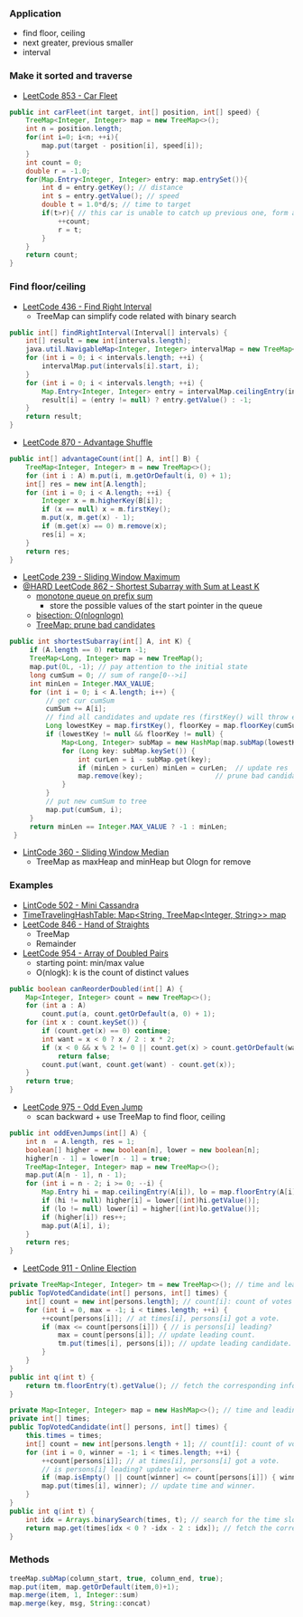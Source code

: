 ### Application
- find floor, ceiling
- next greater, previous smaller
- interval

### Make it sorted and traverse
- [LeetCode 853 - Car Fleet](https://leetcode.com/problems/car-fleet/discuss/139999/Easy-understanding-JAVA-TreeMap-Solution-with-explanation-and-comment)
```java
public int carFleet(int target, int[] position, int[] speed) {
    TreeMap<Integer, Integer> map = new TreeMap<>();
    int n = position.length;
    for(int i=0; i<n; ++i){
        map.put(target - position[i], speed[i]);
    }
    int count = 0;
    double r = -1.0;
    for(Map.Entry<Integer, Integer> entry: map.entrySet()){
        int d = entry.getKey(); // distance
        int s = entry.getValue(); // speed
        double t = 1.0*d/s; // time to target
        if(t>r){ // this car is unable to catch up previous one, form a new group and update the value
            ++count;
            r = t;
        }
    }
    return count;
}
```

### Find floor/ceiling
- [LeetCode 436 - Find Right Interval](https://leetcode.com/problems/find-right-interval/discuss/91789/java-clear-on-logn-solution-based-on-treemap)
  - TreeMap can simplify code related with binary search
```java
public int[] findRightInterval(Interval[] intervals) {
    int[] result = new int[intervals.length];
    java.util.NavigableMap<Integer, Integer> intervalMap = new TreeMap<>();
    for (int i = 0; i < intervals.length; ++i) {
        intervalMap.put(intervals[i].start, i);    
    }
    for (int i = 0; i < intervals.length; ++i) {
        Map.Entry<Integer, Integer> entry = intervalMap.ceilingEntry(intervals[i].end);
        result[i] = (entry != null) ? entry.getValue() : -1;
    }
    return result;
}
```

- [LeetCode 870 - Advantage Shuffle](https://leetcode.com/problems/advantage-shuffle/discuss/149840/C%2B%2BJava-Greedy-Solution-Using-Map)
```java
public int[] advantageCount(int[] A, int[] B) {
    TreeMap<Integer, Integer> m = new TreeMap<>();
    for (int i : A) m.put(i, m.getOrDefault(i, 0) + 1);
    int[] res = new int[A.length];
    for (int i = 0; i < A.length; ++i) {
        Integer x = m.higherKey(B[i]);
        if (x == null) x = m.firstKey();
        m.put(x, m.get(x) - 1);
        if (m.get(x) == 0) m.remove(x);
        res[i] = x;
    }
    return res;
}
```
- [LeetCode 239 - Sliding Window Maximum](https://leetcode.com/problems/sliding-window-maximum/discuss/65884/java-on-solution-using-deque-with-explanation)
- [@HARD LeetCode 862 - Shortest Subarray with Sum at Least K](https://leetcode.com/articles/shortest-subarray-with-sum-atleast-k/)
  - [monotone queue on prefix sum](https://leetcode.com/problems/shortest-subarray-with-sum-at-least-k/discuss/143726/C%2B%2BJavaPython-O(N)-Using-Deque)
    - store the possible values of the start pointer in the queue
    <!-- - 
    http://hehejun.blogspot.com/2018/07/leetcodeshortest-subarray-with-sum-at.html
    如果对于i < j，presum[i] >= presum[j]的情况，显然对于j之后的index k。如果presum[k] - presum[i]大于等于K，那么因为presum[k] - presum[j] >= presum[k] - presum[i]，所以presum[k] - presum[j]必定也满足条件而且[j + 1, k]这个区间比[i + 1, k]更短 
    对于j > i，如果j是满足presum[j] - presum[i] >= K的最小值。那么对于k > j，我们不需要考虑presum[k] - presum[i]了，因为即使区间和大于K也比[i +1, j]要长
    -->
  - [bisection: O(nlognlogn)](https://ttzztt.gitbooks.io/lc/content/combination/shortest-subarray-with-sum-at-least-k.html)
  - [TreeMap: prune bad candidates](https://ttzztt.gitbooks.io/lc/content/combination/shortest-subarray-with-sum-at-least-k.html)
```java
public int shortestSubarray(int[] A, int K) {
     if (A.length == 0) return -1;
     TreeMap<Long, Integer> map = new TreeMap();
     map.put(0L, -1); // pay attention to the initial state
     long cumSum = 0; // sum of range[0-->i]
     int minLen = Integer.MAX_VALUE;
     for (int i = 0; i < A.length; i++) {
         // get cur cumSum
         cumSum += A[i];
         // find all candidates and update res (firstKey() will throw exception if map is empty)
         Long lowestKey = map.firstKey(), floorKey = map.floorKey(cumSum - K);
         if (lowestKey != null && floorKey != null) {
             Map<Long, Integer> subMap = new HashMap(map.subMap(lowestKey, true, floorKey, true));
             for (Long key: subMap.keySet()) {
                 int curLen = i - subMap.get(key);
                 if (minLen > curLen) minLen = curLen;  // update res
                 map.remove(key);                  // prune bad candidate
             }
         }
         // put new cumSum to tree
         map.put(cumSum, i);
     }
     return minLen == Integer.MAX_VALUE ? -1 : minLen;
 }
```

- [LintCode 360 - Sliding Window Median](https://zhengyang2015.gitbooks.io/lintcode/sliding_window_median_360.html)
  - TreeMap as maxHeap and minHeap but Ologn for remove

### Examples
- [LintCode 502 - Mini Cassandra](https://blog.csdn.net/jmspan/article/details/51749526)
- [TimeTravelingHashTable: Map<String, TreeMap<Integer, String>> map](https://gist.github.com/bookybooky/a4161cdd3fdd6200cd33d06014a68019)
- [LeetCode 846 - Hand of Straights](https://leetcode.com/problems/hand-of-straights/discuss/135598/C%2B%2BJavaPython-O(MlogM)-Complexity)
  - TreeMap
  - Remainder
- [LeetCode 954 - Array of Doubled Pairs](https://leetcode.com/problems/array-of-doubled-pairs/discuss/203183/JavaC%2B%2BPython-Match-from-the-Smallest-or-Biggest-100)
  - starting point: min/max value
  - O(nlogk): k is the count of distinct values
```java
public boolean canReorderDoubled(int[] A) {
    Map<Integer, Integer> count = new TreeMap<>();
    for (int a : A)
        count.put(a, count.getOrDefault(a, 0) + 1);
    for (int x : count.keySet()) {
        if (count.get(x) == 0) continue;
        int want = x < 0 ? x / 2 : x * 2;
        if (x < 0 && x % 2 != 0 || count.get(x) > count.getOrDefault(want, 0))
            return false;
        count.put(want, count.get(want) - count.get(x));
    }
    return true;
}
```

- [LeetCode 975 - Odd Even Jump](https://leetcode.com/problems/odd-even-jump/discuss/217981/JavaC%2B%2BPython-DP-idea-Using-TreeMap-or-Stack)
  - scan backward + use TreeMap to find floor, ceiling
```java
public int oddEvenJumps(int[] A) {
    int n  = A.length, res = 1;
    boolean[] higher = new boolean[n], lower = new boolean[n];
    higher[n - 1] = lower[n - 1] = true;
    TreeMap<Integer, Integer> map = new TreeMap<>();
    map.put(A[n - 1], n - 1);
    for (int i = n - 2; i >= 0; --i) {
        Map.Entry hi = map.ceilingEntry(A[i]), lo = map.floorEntry(A[i]);
        if (hi != null) higher[i] = lower[(int)hi.getValue()];
        if (lo != null) lower[i] = higher[(int)lo.getValue()];
        if (higher[i]) res++;
        map.put(A[i], i);
    }
    return res;
}
```

- [LeetCode 911 - Online Election](https://leetcode.com/problems/online-election/discuss/173387/Java-two-methods-with-comment-using-TreeMap-and-binary-search-respectively)
```java
private TreeMap<Integer, Integer> tm = new TreeMap<>(); // time and leading candidate
public TopVotedCandidate(int[] persons, int[] times) {
    int[] count = new int[persons.length]; // count[i]: count of votes for persons[i].
    for (int i = 0, max = -1; i < times.length; ++i) {
        ++count[persons[i]]; // at times[i], persons[i] got a vote.
        if (max <= count[persons[i]]) { // is persons[i] leading?
            max = count[persons[i]]; // update leading count.
            tm.put(times[i], persons[i]); // update leading candidate.
        }
    }
}
public int q(int t) {
    return tm.floorEntry(t).getValue(); // fetch the corresponding information. 
}

private Map<Integer, Integer> map = new HashMap<>(); // time and leading candidate
private int[] times;
public TopVotedCandidate(int[] persons, int[] times) {
    this.times = times;
    int[] count = new int[persons.length + 1]; // count[i]: count of votes for persons[i].
    for (int i = 0, winner = -1; i < times.length; ++i) {
        ++count[persons[i]]; // at times[i], persons[i] got a vote.
        // is persons[i] leading? update winner.
        if (map.isEmpty() || count[winner] <= count[persons[i]]) { winner = persons[i]; } 
        map.put(times[i], winner); // update time and winner.
    }
}
public int q(int t) {
    int idx = Arrays.binarySearch(times, t); // search for the time slot.
    return map.get(times[idx < 0 ? -idx - 2 : idx]); // fetch the corresponding information.
}
```
### Methods
```java
treeMap.subMap(column_start, true, column_end, true);
map.put(item, map.getOrDefault(item,0)+1);
map.merge(item, 1, Integer::sum)
map.merge(key, msg, String::concat)
```